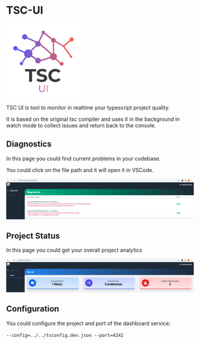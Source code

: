 # TSC-UI

![LOgo](./assets/demo/tsc-ui-logo.png)

TSC UI is tool to monitor in realtime your typescript project quality.

It is based on the original tsc compiler and uses it in the background in watch mode to
collect issues and return back to the console.

## Diagnostics

In this page you could find current problems in your codebase.

You could click on the file path and it will open it in VSCode.

![Diagnostics](./assets/demo/diagnostics.png)


## Project Status

In this page you could get your overall project analytics

![Status](./assets/demo/status.png)

## Configuration

You could configure the project and port of the dashboard service:

`--config=../../tsconfig.dev.json --port=4242`
